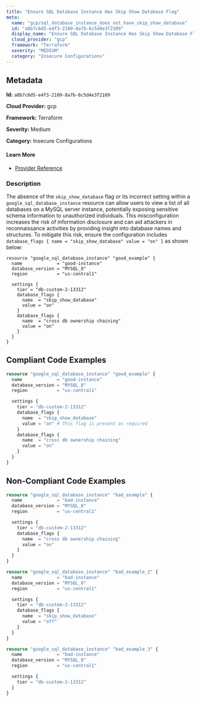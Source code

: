 ```yaml
---
title: "Ensure SQL Database Instance Has Skip Show Database Flag"
meta:
  name: "gcp/sql_database_instance_does_not_have_skip_show_database"
  id: "a8b7c6d5-e4f3-2109-8a7b-6c5d4e3f2109"
  display_name: "Ensure SQL Database Instance Has Skip Show Database Flag"
  cloud_provider: "gcp"
  framework: "Terraform"
  severity: "MEDIUM"
  category: "Insecure Configurations"
---
```

## Metadata

**Id:** `a8b7c6d5-e4f3-2109-8a7b-6c5d4e3f2109`

**Cloud Provider:** gcp

**Framework:** Terraform

**Severity:** Medium

**Category:** Insecure Configurations

#### Learn More

 - [Provider Reference](https://registry.terraform.io/providers/hashicorp/google/latest/docs/resources/sql_database_instance)

### Description

 The absence of the `skip_show_database` flag or its incorrect setting within a `google_sql_database_instance` resource can allow users to view a list of all databases on a MySQL server instance, potentially exposing sensitive schema information to unauthorized individuals. This misconfiguration increases the risk of information disclosure and can aid attackers in reconnaissance activities by providing insight into database names and structures. To mitigate this risk, ensure the configuration includes `database_flags { name = "skip_show_database" value = "on" }` as shown below:

```
resource "google_sql_database_instance" "good_example" {
  name             = "good-instance"
  database_version = "MYSQL_8"
  region           = "us-central1"

  settings {
    tier = "db-custom-2-13312"
    database_flags {
      name  = "skip_show_database"
      value = "on"
    }
    database_flags {
      name  = "cross db ownership chaining"
      value = "on"
    }
  }
}
```


## Compliant Code Examples
```terraform
resource "google_sql_database_instance" "good_example" {
  name             = "good-instance"
  database_version = "MYSQL_8"
  region           = "us-central1"

  settings {
    tier = "db-custom-2-13312"
    database_flags {
      name  = "skip_show_database"
      value = "on" # This flag is present as required
    }
    database_flags {
      name  = "cross db ownership chaining"
      value = "on"
    }
  }
}

```
## Non-Compliant Code Examples
```terraform
resource "google_sql_database_instance" "bad_example" {
  name             = "bad-instance"
  database_version = "MYSQL_8"
  region           = "us-central1"

  settings {
    tier = "db-custom-2-13312"
    database_flags {
      name  = "cross db ownership chaining"
      value = "on"
    }
  }
}

resource "google_sql_database_instance" "bad_example_2" {
  name             = "bad-instance"
  database_version = "MYSQL_8"
  region           = "us-central1"

  settings {
    tier = "db-custom-2-13312"
    database_flags {
      name  = "skip_show_database"
      value = "off"
    }
  }
}

resource "google_sql_database_instance" "bad_example_3" {
  name             = "bad-instance"
  database_version = "MYSQL_8"
  region           = "us-central1"

  settings {
    tier = "db-custom-2-13312"
  }
}

```